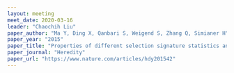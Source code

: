 ```yaml
---
layout: meeting
meet_date: 2020-03-16
leader: "Chaochih Liu"
paper_author: "Ma Y, Ding X, Qanbari S, Weigend S, Zhang Q, Simianer H"
paper_year: "2015"
paper_title: "Properties of different selection signature statistics and a new strategy for combining them"
paper_journal: "Heredity"
paper_url: "https://www.nature.com/articles/hdy201542"
---
```

